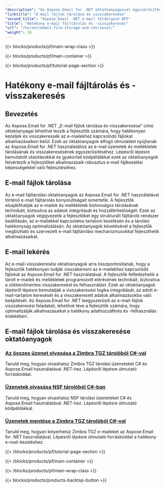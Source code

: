 ```yaml
---
"description": "Az Aspose.Email for .NET oktatóanyagaival egyszerűsítheti az e-mail fájlok tárolását és visszakeresését. Tanulja meg, hogyan kezelheti és érheti el az e-mail üzeneteket és mellékleteket programozottan."
"linktitle": "E-mail fájlok tárolása és visszakeresése"
"second_title": "Aspose.Email .NET e-mail feldolgozó API"
"title": "Hatékony e-mail fájltárolás és -visszakeresés"
"url": "/hu/net/email-file-storage-and-retrieval/"
"weight": 18
---
```


{{< blocks/products/pf/main-wrap-class >}}

{{< blocks/products/pf/main-container >}}

{{< blocks/products/pf/tutorial-page-section >}}

# Hatékony e-mail fájltárolás és -visszakeresés


## Bevezetés

Az Aspose.Email for .NET „E-mail fájlok tárolása és visszakeresése” című oktatóanyagai lehetővé teszik a fejlesztők számára, hogy hatékonyan kezeljék és visszakeressék az e-mailekhez kapcsolódó fájlokat alkalmazásaikon belül. Ezek az oktatóanyagok átfogó útmutatást nyújtanak az Aspose.Email for .NET használatához az e-mail üzenetek és mellékletek tárolásának és visszakeresésének egyszerűsítéséhez. Lépésről lépésre bemutatott utasításokkal és gyakorlati kódpéldákkal ezek az oktatóanyagok felvértezik a fejlesztőket alkalmazásaik robusztus e-mail fájlkezelési képességekkel való fejlesztéséhez.

## E-mail fájlok tárolása

Az e-mail fájltárolási oktatóanyagok az Aspose.Email for .NET használatával történő e-mail fájltárolás bonyolultságait ismertetik. A fejlesztők elsajátíthatják az e-mailek és mellékletek biztonságos tárolásának technikáit, biztosítva az adatok integritását és hozzáférhetőségét. Ezek az oktatóanyagok végigvezetik a fejlesztőket egy strukturált fájltároló rendszer beállításán, az e-mailekkel kapcsolatos tartalom kezelésén és a tárolási hatékonyság optimalizálásán. Az oktatóanyagok követésével a fejlesztők megbízható és szervezett e-mail fájltárolási mechanizmusokkal fejleszthetik alkalmazásaikat.

## E-mail lekérés

Az e-mail-visszakeresési oktatóanyagok arra összpontosítanak, hogy a fejlesztők hatékonyan tudják visszakeresni az e-mailekhez kapcsolódó fájlokat az Aspose.Email for .NET használatával. A fejlesztők felfedezhetik a tárolt e-mailek és mellékletek programozott elérésének technikáit, biztosítva a zökkenőmentes visszakeresést és felhasználást. Ezek az oktatóanyagok lépésről lépésre bemutatják a visszakeresési logika integrálását, az adott e-mail-tartalom keresését és a visszakeresett adatok alkalmazásokba való beépítését. Az Aspose.Email for .NET leegyszerűsíti az e-mail-fájlok visszakeresési feladatait, lehetővé téve a fejlesztők számára, hogy optimalizálják alkalmazásaikat a hatékony adathozzáférés és -felhasználás érdekében.

## E-mail fájlok tárolása és visszakeresése oktatóanyagok
### [Az összes üzenet olvasása a Zimbra TGZ tárolóból C#-val](./reading-all-messages-from-zimbra-tgz-storage-with-csharp/)
Tanuld meg, hogyan olvashatsz Zimbra TGZ tárolási üzeneteket C# és Aspose.Email használatával .NET-hez. Lépésről lépésre útmutató forráskóddal.
### [Üzenetek olvasása NSF tárolóból C#-ban](./reading-messages-from-nsf-storage-using-csharp/)
Tanuld meg, hogyan olvashatsz NSF tárolási üzeneteket C# és Aspose.Email használatával .NET-hez. Lépésről lépésre útmutató kódpéldákkal.
### [Üzenetek mentése a Zimbra TGZ tárolóból C#-val](./saving-messages-from-zimbra-tgz-storage-with-csharp/)
Tanuld meg, hogyan kinyerhetsz Zimbra TGZ e-maileket az Aspose.Email for .NET használatával. Lépésről lépésre útmutató forráskóddal a hatékony e-mail-kezeléshez.

{{< /blocks/products/pf/tutorial-page-section >}}

{{< /blocks/products/pf/main-container >}}

{{< /blocks/products/pf/main-wrap-class >}}

{{< blocks/products/products-backtop-button >}}